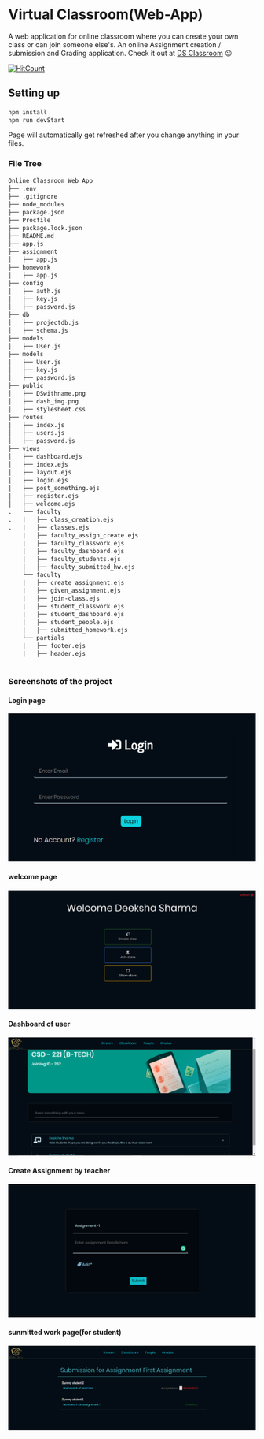 
# Virtual Classroom(Web-App)
A web application for online classroom where you can create your own class or can join someone else's. An online Assignment creation / submission and Grading application.
Check it out at [DS Classroom](https://dsvirtualclassroom.herokuapp.com/) 😉

[![HitCount](http://hits.dwyl.com/Deeksha2501/Online_Classroom_Web_App.svg)](http://hits.dwyl.com/Deeksha2501/Online_Classroom_Web_App)

## Setting up

    npm install
    npm run devStart

Page will automatically get refreshed after you change anything in your files.

### File Tree

```
Online_Classroom_Web_App
├── .env
├── .gitignore
├── node_modules
├── package.json
├── Procfile
├── package.lock.json
├── README.md
├── app.js
├── assignment
│   ├── app.js
├── homework
│   ├── app.js
├── config
│   ├── auth.js
│   ├── key.js
│   ├── password.js
├── db
│   ├── projectdb.js
│   ├── schema.js
├── models
│   ├── User.js
├── models
│   ├── User.js
│   ├── key.js
│   ├── password.js
├── public
│   ├── DSwithname.png
│   ├── dash_img.png
│   ├── stylesheet.css
├── routes
│   ├── index.js
│   ├── users.js
│   ├── password.js
├── views
│   ├── dashboard.ejs
│   ├── index.ejs
│   ├── layout.ejs
│   ├── login.ejs
│   ├── post_something.ejs
│   ├── register.ejs
│   ├── welcome.ejs
.   └── faculty
.   |   ├── class_creation.ejs
.   |   ├── classes.ejs
    |   ├── faculty_assign_create.ejs
    |   ├── faculty_classwork.ejs
    |   ├── faculty_dashboard.ejs
    |   ├── faculty_students.ejs
    |   ├── faculty_submitted_hw.ejs
    └── faculty
    |   ├── create_assignment.ejs
    |   ├── given_assignment.ejs
    |   ├── join-class.ejs
    |   ├── student_classwork.ejs
    |   ├── student_dashboard.ejs
    |   ├── student_people.ejs
    |   ├── submitted_homework.ejs
    └── partials
    |   ├── footer.ejs
    |   ├── header.ejs
    
```
### Screenshots of the project

#### Login page
![login image](./public/login.png)

#### welcome page
![welcome image](./public/wecome.png)

#### Dashboard of user
![dashboard](./public/dashboard.png)

#### Create Assignment by teacher
![assignment creation](./public/create_assign.png)

#### sunmitted work page(for student)
![submitted work](./public/marks.png)
